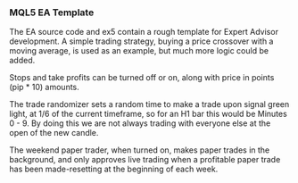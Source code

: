### MQL5 EA Template

The EA source code and ex5 contain a rough template for Expert Advisor development. A simple trading strategy, buying a price crossover with a moving average, is used as an example, but much more logic could be added. 

Stops and take profits can be turned off or on, along with price in points (pip * 10) amounts. 

The trade randomizer sets a random time to make a trade upon signal green light, at 1/6 of the current timeframe, so for an H1 bar this would be Minutes 0 - 9. By doing this we are not always trading with everyone else at the open of the new candle. 

The weekend paper trader, when turned on, makes paper trades in the background, and only approves live trading when a profitable paper trade has been made-resetting at the beginning of each week. 
